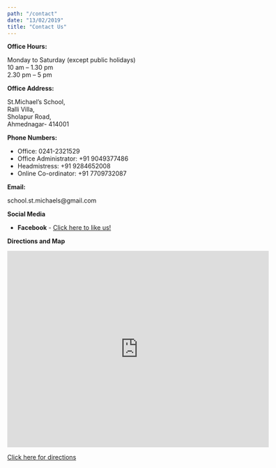 ```yaml
---
path: "/contact"
date: "13/02/2019"
title: "Contact Us"
---
```


**Office Hours:**

Monday to Saturday (except public holidays)  
10 am – 1.30 pm  
2.30 pm – 5 pm

**Office Address:**

St.Michael’s School,  
Ralli Villa,  
Sholapur Road,  
Ahmednagar- 414001

**Phone Numbers:**

- Office: 0241-2321529
- Office Administrator: +91 9049377486
- Headmistress: +91 9284652008
- Online Co-ordinator: +91 7709732087

**Email:**

school.st.michaels<i></i>@<i></i>gmail.com

**Social Media**

- **Facebook** - [Click here to like us!](https://www.facebook.com/stmichaelsahmednagar/?ref=hl)

**Directions and Map**

<div class="map">
  <iframe style="overflow-x:auto;" src="https://www.google.com/maps/embed?pb=!1m18!1m12!1m3!1d3770.5541165564546!2d74.74931891463082!3d19.083332087083694!2m3!1f0!2f0!3f0!3m2!1i1024!2i768!4f13.1!3m3!1m2!1s0x3bdcb069126730a3%3A0xbaacdd99cf1af776!2sSt%20Michael&#39;s%20school!5e0!3m2!1sen!2suk!4v1572735386877!5m2!1sen!2suk" width="600" height="450" frameborder="0" style="border:0;" allowfullscreen=""></iframe>
</div>

[Click here for directions](https://goo.gl/maps/ws6cQ5M1SDBugYkm8)
